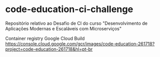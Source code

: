 # code-education-ci-challenge

Repositório relativo ao Desafio de CI do curso "Desenvolvimento de Aplicações Modernas e Escaláveis com Microserviços"

Container registry Google Cloud Build  
https://console.cloud.google.com/gcr/images/code-education-261718?project=code-education-261718&hl=pt-br
